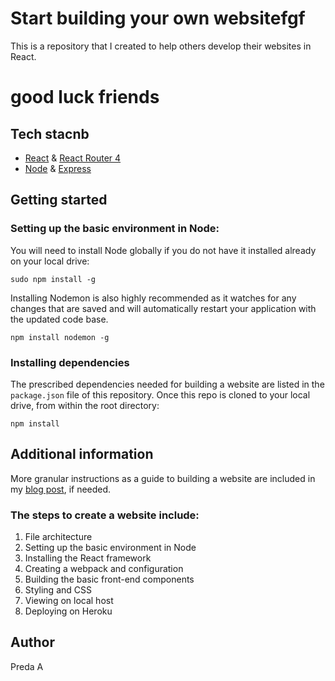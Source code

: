 # Start building your own websitefgf
This is a repository that I created to help others develop their websites in React.
# good luck friends 


## Tech stacnb
* [React](https://github.com/facebook/react) & [React Router 4](https://github.com/ReactTraining/react-router)
* [Node](https://github.com/nodejs) & [Express](https://github.com/expressjs/express)



## Getting started

### Setting up the basic environment in Node:
You will need to install Node globally if you do not have it installed already on your local drive:
```
sudo npm install -g
```
Installing Nodemon is also highly recommended as it watches for any changes that are saved and will automatically restart your application with the updated code base.
```
npm install nodemon -g 
```

### Installing dependencies
The prescribed dependencies needed for building a website are listed in the `package.json` file of this repository.
Once this repo is cloned to your local drive, from within the root directory:
```
npm install
```



## Additional information
More granular instructions as a guide to building a website are included in my [blog post](https://medium.com/@Preda/getting-started-on-building-a-personal-website-with-react-b44ee93b1710), if needed.


### The steps to create a website include:
1. File architecture
2. Setting up the basic environment in Node
3. Installing the React framework
4. Creating a webpack and configuration
5. Building the basic front-end components
6. Styling and CSS
7. Viewing on local host
8. Deploying on Heroku



## Author
Preda A
